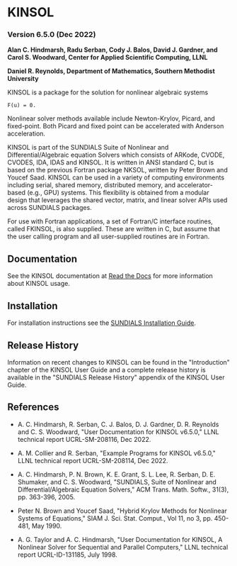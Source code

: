 # KINSOL
### Version 6.5.0 (Dec 2022)

**Alan C. Hindmarsh, Radu Serban, Cody J. Balos, David J. Gardner,
  and Carol S. Woodward, Center for Applied Scientific Computing, LLNL**

**Daniel R. Reynolds, Department of Mathematics, Southern Methodist University**


KINSOL is a package for the solution for nonlinear algebraic systems
```
F(u) = 0.
```
Nonlinear solver methods available include Newton-Krylov, Picard, and
fixed-point. Both Picard and fixed point can be accelerated with Anderson
acceleration.

KINSOL is part of the SUNDIALS Suite of Nonlinear and Differential/Algebraic
equation Solvers which consists of ARKode, CVODE, CVODES, IDA, IDAS and KINSOL.
It is written in ANSI standard C, but is based on the previous Fortran package
NKSOL, written by Peter Brown and Youcef Saad. KINSOL can be used in a variety
of computing environments including serial, shared memory, distributed memory,
and accelerator-based (e.g., GPU) systems. This flexibility is obtained from a
modular design that leverages the shared vector, matrix, and linear solver APIs
used across SUNDIALS packages.

For use with Fortran applications, a set of Fortran/C interface routines, called
FKINSOL, is also supplied.  These are written in C, but assume that the user
calling program and all user-supplied routines are in Fortran.

## Documentation

See the KINSOL documentation at [Read the Docs](https://sundials.readthedocs.io/en/latest/kinsol)
for more information about KINSOL usage.

## Installation

For installation instructions see the
[SUNDIALS Installation Guide](https://sundials.readthedocs.io/en/latest/Install_link.html).

## Release History

Information on recent changes to KINSOL can be found in the "Introduction"
chapter of the KINSOL User Guide and a complete release history is available in
the "SUNDIALS Release History" appendix of the KINSOL User Guide.

## References

* A. C. Hindmarsh, R. Serban, C. J. Balos, D. J. Gardner,
  D. R. Reynolds and C. S. Woodward,
  "User Documentation for KINSOL v6.5.0," LLNL technical report
  UCRL-SM-208116, Dec 2022.

* A. M. Collier and R. Serban, "Example Programs for KINSOL v6.5.0,"
  LLNL technical report UCRL-SM-208114, Dec 2022.

* A. C. Hindmarsh, P. N. Brown, K. E. Grant, S. L. Lee, R. Serban,
  D. E. Shumaker, and C. S. Woodward, "SUNDIALS, Suite of Nonlinear and
  Differential/Algebraic Equation Solvers," ACM Trans. Math. Softw.,
  31(3), pp. 363-396, 2005.

* Peter N. Brown and Youcef Saad, "Hybrid Krylov Methods for
  Nonlinear Systems of Equations," SIAM J. Sci. Stat. Comput.,
  Vol 11, no 3, pp. 450-481, May 1990.

* A. G. Taylor and A. C. Hindmarsh, "User Documentation for KINSOL,
  A Nonlinear Solver for Sequential and Parallel Computers," LLNL
  technical report UCRL-ID-131185, July 1998.
